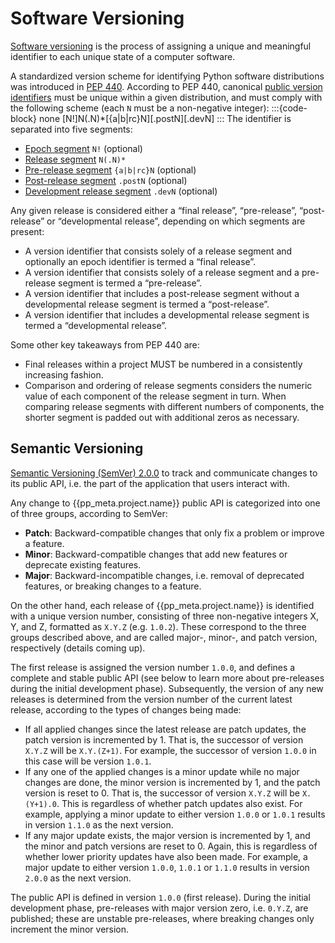 # Software Versioning
[Software versioning](https://en.wikipedia.org/wiki/Software_versioning)
is the process of assigning a unique and meaningful identifier to each unique state of a computer software. 

A standardized version scheme for identifying Python software distributions 
was introduced in [PEP 440](https://peps.python.org/pep-0440/).
According to PEP 440, canonical [public version identifiers](https://peps.python.org/pep-0440/#public-version-identifiers) 
must be unique within a given distribution, and must comply with the following scheme (each `N` must be a non-negative integer):
:::{code-block} none
[N!]N(.N)*[{a|b|rc}N][.postN][.devN]
:::
The identifier is separated into five segments:
* [Epoch segment](https://peps.python.org/pep-0440/#version-epochs) `N!` (optional)
* [Release segment](https://peps.python.org/pep-0440/#final-releases) `N(.N)*`
* [Pre-release segment](https://peps.python.org/pep-0440/#pre-releases) `{a|b|rc}N` (optional)
* [Post-release segment](https://peps.python.org/pep-0440/#post-releases) `.postN` (optional)
* [Development release segment](https://peps.python.org/pep-0440/#developmental-releases) `.devN` (optional)

Any given release is considered either a “final release”, “pre-release”, “post-release” 
or “developmental release”, depending on which segments are present:
  * A version identifier that consists solely of a release segment and optionally an epoch identifier 
    is termed a “final release”.
  *  A version identifier that consists solely of a release segment and a pre-release segment is 
     termed a “pre-release”.
  * A version identifier that includes a post-release segment without a developmental release segment 
    is termed a “post-release”.
  * A version identifier that includes a developmental release segment is termed a “developmental release”.

Some other key takeaways from PEP 440 are:
* Final releases within a project MUST be numbered in a consistently increasing fashion.
* Comparison and ordering of release segments considers the numeric value of each component 
of the release segment in turn. When comparing release segments with different numbers of components, 
the shorter segment is padded out with additional zeros as necessary.


## Semantic Versioning
[Semantic Versioning (SemVer) 2.0.0](https://semver.org/spec/v2.0.0.html)
to track and communicate changes to its public API, i.e. the part of the application that
users interact with.

Any change to {{pp_meta.project.name}} public API is categorized into one of three groups, 
according to SemVer:
* **Patch**: Backward-compatible changes that only fix a problem or improve a feature.
* **Minor**: Backward-compatible changes that add new features or deprecate existing features.
* **Major**: Backward-incompatible changes, i.e. removal of deprecated features, or breaking changes to a feature.

On the other hand, each release of {{pp_meta.project.name}} is identified with a unique version number, 
consisting of three non-negative integers X, Y, and Z, formatted as `X.Y.Z` (e.g. `1.0.2`).
These correspond to the three groups described above, 
and are called major-, minor-, and patch version, respectively (details coming up). 

The first release is assigned the version number `1.0.0`, and defines a complete and stable public API
(see below to learn more about pre-releases during the initial development phase). 
Subsequently, the version of any new releases is determined from the version number of 
the current latest release, according to the types of changes being made:
* If all applied changes since the latest release are patch updates, the patch version is incremented by 1.
That is, the successor of version `X.Y.Z` will be `X.Y.(Z+1)`. For example, the successor of version 
`1.0.0` in this case will be version `1.0.1`.
* If any one of the applied changes is a minor update while no major changes are done, the minor version is
incremented by 1, and the patch version is reset to 0. 
That is, the successor of version `X.Y.Z` will be `X.(Y+1).0`. This is regardless of whether patch updates also
exist. For example, applying a minor update to either version `1.0.0` or `1.0.1` 
results in version `1.1.0` as the next version.
* If any major update exists, the major version is incremented by 1, and the minor and patch versions are reset
to 0. Again, this is regardless of whether lower priority updates have also been made. For example, a major update
to either version `1.0.0`, `1.0.1` or `1.1.0` results in version `2.0.0` as the next version.

The public API is defined in version `1.0.0` (first release).
During the initial development phase, pre-releases with major version zero, i.e. `0.Y.Z`, are published;
these are unstable pre-releases, where breaking changes only increment the minor version.